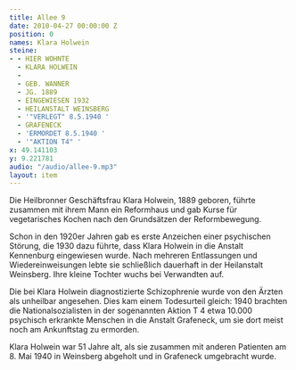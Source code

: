 ```yaml
---
title: Allee 9
date: 2010-04-27 00:00:00 Z
position: 0
names: Klara Holwein
steine:
- - HIER WOHNTE
  - KLARA HOLWEIN
  - 
  - GEB. WANNER
  - JG. 1889
  - EINGEWIESEN 1932
  - HEILANSTALT WEINSBERG
  - '"VERLEGT" 8.5.1940 '
  - GRAFENECK
  - 'ERMORDET 8.5.1940 '
  - '"AKTION T4" '
x: 49.141103
y: 9.221781
audio: "/audio/allee-9.mp3"
layout: item
---
```


Die Heilbronner Geschäftsfrau Klara Holwein, 1889 geboren, führte zusammen mit ihrem Mann ein Reformhaus und gab Kurse für vegetarisches Kochen nach den Grundsätzen der Reformbewegung.

Schon in den 1920er Jahren gab es erste Anzeichen einer psychischen Störung, die 1930 dazu führte, dass Klara Holwein in die Anstalt Kennenburg eingewiesen wurde. Nach mehreren Entlassungen und Wiedereinweisungen lebte sie schließlich dauerhaft in der Heilanstalt Weinsberg. Ihre kleine Tochter wuchs bei Verwandten auf.

Die bei Klara Holwein diagnostizierte Schizophrenie wurde von den Ärzten als unheilbar angesehen. Dies kam einem Todesurteil gleich: 1940 brachten die Nationalsozialisten in der sogenannten Aktion T 4 etwa 10.000 psychisch erkrankte Menschen in die Anstalt Grafeneck, um sie dort meist noch am Ankunftstag zu ermorden. 

Klara Holwein war 51 Jahre alt, als sie zusammen mit anderen Patienten am 8. Mai 1940 in Weinsberg abgeholt und in Grafeneck umgebracht wurde.